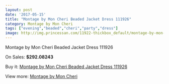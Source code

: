 ```yaml
---
layout: post
date: '2017-05-15'
title: "Montage by Mon Cheri Beaded Jacket Dress 111926"
category: Montage by Mon Cheri
tags: ["evening","beaded","cheri","party","dress"]
image: http://img.princessan.com/11922-thickbox_default/montage-by-mon-cheri-beaded-jacket-dress-111926.jpg
---
```

Montage by Mon Cheri Beaded Jacket Dress 111926

On Sales: **$292.08243**
<a href="https://www.princessan.com/en/montage-by-mon-cheri/5580-montage-by-mon-cheri-beaded-jacket-dress-111926.html"><amp-img layout="responsive" width="600" height="600" src="//img.princessan.com/11922-thickbox_default/montage-by-mon-cheri-beaded-jacket-dress-111926.jpg" alt="Montage by Mon Cheri Beaded Jacket Dress 111926 0" /></a>
<a href="https://www.princessan.com/en/montage-by-mon-cheri/5580-montage-by-mon-cheri-beaded-jacket-dress-111926.html"><amp-img layout="responsive" width="600" height="600" src="//img.princessan.com/11923-thickbox_default/montage-by-mon-cheri-beaded-jacket-dress-111926.jpg" alt="Montage by Mon Cheri Beaded Jacket Dress 111926 1" /></a>

Buy it: [Montage by Mon Cheri Beaded Jacket Dress 111926](https://www.princessan.com/en/montage-by-mon-cheri/5580-montage-by-mon-cheri-beaded-jacket-dress-111926.html "Montage by Mon Cheri Beaded Jacket Dress 111926")

View more: [Montage by Mon Cheri](https://www.princessan.com/en/45-montage-by-mon-cheri "Montage by Mon Cheri")